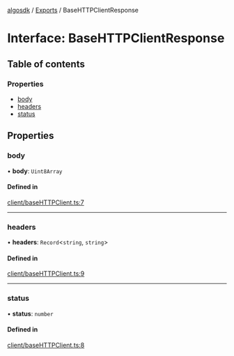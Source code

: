 [algosdk](../README.md) / [Exports](../modules.md) / BaseHTTPClientResponse

# Interface: BaseHTTPClientResponse

## Table of contents

### Properties

- [body](BaseHTTPClientResponse.md#body)
- [headers](BaseHTTPClientResponse.md#headers)
- [status](BaseHTTPClientResponse.md#status)

## Properties

### body

• **body**: `Uint8Array`

#### Defined in

[client/baseHTTPClient.ts:7](https://github.com/algorand/js-algorand-sdk/blob/13a5d73/src/client/baseHTTPClient.ts#L7)

___

### headers

• **headers**: `Record`<`string`, `string`\>

#### Defined in

[client/baseHTTPClient.ts:9](https://github.com/algorand/js-algorand-sdk/blob/13a5d73/src/client/baseHTTPClient.ts#L9)

___

### status

• **status**: `number`

#### Defined in

[client/baseHTTPClient.ts:8](https://github.com/algorand/js-algorand-sdk/blob/13a5d73/src/client/baseHTTPClient.ts#L8)
